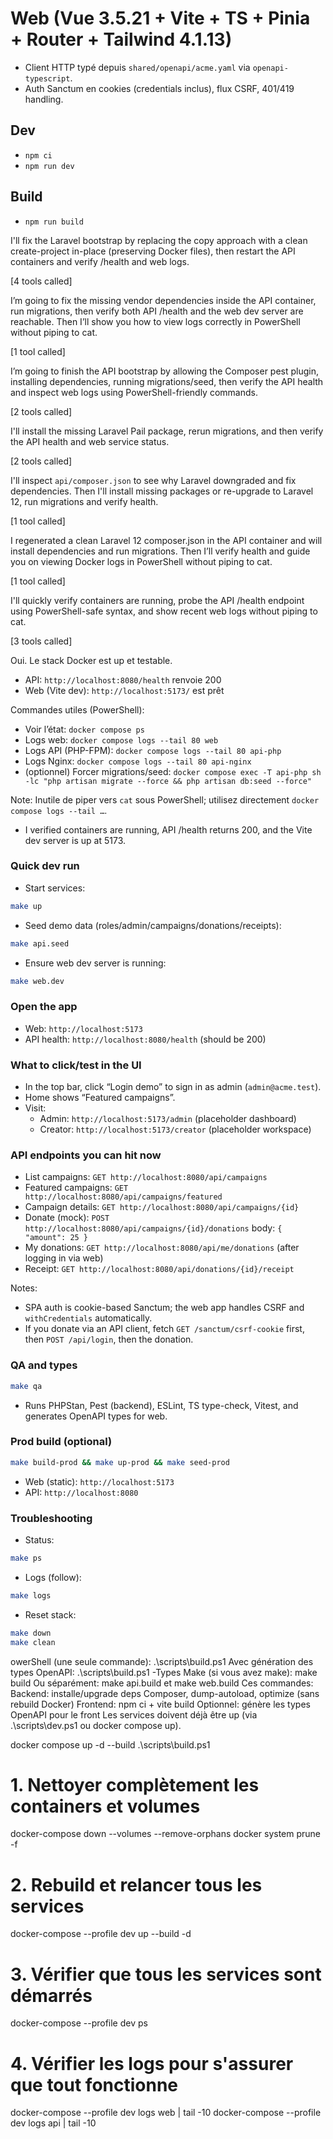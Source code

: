 # Web (Vue 3.5.21 + Vite + TS + Pinia + Router + Tailwind 4.1.13)

- Client HTTP typé depuis `shared/openapi/acme.yaml` via `openapi-typescript`.
- Auth Sanctum en cookies (credentials inclus), flux CSRF, 401/419 handling.

## Dev
- `npm ci`
- `npm run dev`

## Build
- `npm run build`


I'll fix the Laravel bootstrap by replacing the copy approach with a clean create-project in-place (preserving Docker files), then restart the API containers and verify /health and web logs.

[4 tools called]

I’m going to fix the missing vendor dependencies inside the API container, run migrations, then verify both API /health and the web dev server are reachable. Then I’ll show you how to view logs correctly in PowerShell without piping to cat.

[1 tool called]

I’m going to finish the API bootstrap by allowing the Composer pest plugin, installing dependencies, running migrations/seed, then verify the API health and inspect web logs using PowerShell-friendly commands.

[2 tools called]

I'll install the missing Laravel Pail package, rerun migrations, and then verify the API health and web service status.

[2 tools called]

I'll inspect `api/composer.json` to see why Laravel downgraded and fix dependencies. Then I'll install missing packages or re-upgrade to Laravel 12, run migrations and verify health.

[1 tool called]

I regenerated a clean Laravel 12 composer.json in the API container and will install dependencies and run migrations. Then I’ll verify health and guide you on viewing Docker logs in PowerShell without piping to cat.

[1 tool called]

I'll quickly verify containers are running, probe the API /health endpoint using PowerShell-safe syntax, and show recent web logs without piping to cat.

[3 tools called]

Oui. Le stack Docker est up et testable.

- API: `http://localhost:8080/health` renvoie 200
- Web (Vite dev): `http://localhost:5173/` est prêt

Commandes utiles (PowerShell):
- Voir l’état: `docker compose ps`
- Logs web: `docker compose logs --tail 80 web`
- Logs API (PHP-FPM): `docker compose logs --tail 80 api-php`
- Logs Nginx: `docker compose logs --tail 80 api-nginx`
- (optionnel) Forcer migrations/seed: `docker compose exec -T api-php sh -lc "php artisan migrate --force && php artisan db:seed --force"`

Note: Inutile de piper vers `cat` sous PowerShell; utilisez directement `docker compose logs --tail …`.

- I verified containers are running, API /health returns 200, and the Vite dev server is up at 5173.



### Quick dev run
- Start services:
```bash
make up
```
- Seed demo data (roles/admin/campaigns/donations/receipts):
```bash
make api.seed
```
- Ensure web dev server is running:
```bash
make web.dev
```

### Open the app
- Web: `http://localhost:5173`
- API health: `http://localhost:8080/health` (should be 200)

### What to click/test in the UI
- In the top bar, click “Login demo” to sign in as admin (`admin@acme.test`).
- Home shows “Featured campaigns”.
- Visit:
  - Admin: `http://localhost:5173/admin` (placeholder dashboard)
  - Creator: `http://localhost:5173/creator` (placeholder workspace)

### API endpoints you can hit now
- List campaigns: `GET http://localhost:8080/api/campaigns`
- Featured campaigns: `GET http://localhost:8080/api/campaigns/featured`
- Campaign details: `GET http://localhost:8080/api/campaigns/{id}`
- Donate (mock): `POST http://localhost:8080/api/campaigns/{id}/donations` body: `{ "amount": 25 }`
- My donations: `GET http://localhost:8080/api/me/donations` (after logging in via web)
- Receipt: `GET http://localhost:8080/api/donations/{id}/receipt`

Notes:
- SPA auth is cookie-based Sanctum; the web app handles CSRF and `withCredentials` automatically.
- If you donate via an API client, fetch `GET /sanctum/csrf-cookie` first, then `POST /api/login`, then the donation.

### QA and types
```bash
make qa
```
- Runs PHPStan, Pest (backend), ESLint, TS type-check, Vitest, and generates OpenAPI types for web.

### Prod build (optional)
```bash
make build-prod && make up-prod && make seed-prod
```
- Web (static): `http://localhost:5173`
- API: `http://localhost:8080`

### Troubleshooting
- Status:
```bash
make ps
```
- Logs (follow):
```bash
make logs
```
- Reset stack:
```bash
make down
make clean
```


owerShell (une seule commande):
.\scripts\build.ps1
Avec génération des types OpenAPI: .\scripts\build.ps1 -Types
Make (si vous avez make):
make build
Ou séparément: make api.build et make web.build
Ces commandes:
Backend: installe/upgrade deps Composer, dump-autoload, optimize (sans rebuild Docker)
Frontend: npm ci + vite build
Optionnel: génère les types OpenAPI pour le front
Les services doivent déjà être up (via .\scripts\dev.ps1 ou docker compose up).


docker compose up -d --build
.\scripts\build.ps1




# 1. Nettoyer complètement les containers et volumes
docker-compose down --volumes --remove-orphans
docker system prune -f

# 2. Rebuild et relancer tous les services
docker-compose --profile dev up --build -d

# 3. Vérifier que tous les services sont démarrés
docker-compose --profile dev ps

# 4. Vérifier les logs pour s'assurer que tout fonctionne
docker-compose --profile dev logs web | tail -10
docker-compose --profile dev logs api | tail -10